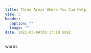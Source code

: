```yaml
---
title: Three Areas Where You Can Help
view: 3
header:
  caption: ""
  image: ""
date: 2021-03-04T05:17:18.909Z
---
```

words
